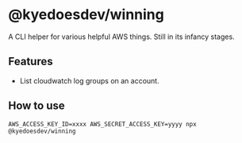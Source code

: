 # @kyedoesdev/winning
A CLI helper for various helpful AWS things. Still in its infancy stages.

## Features
- List cloudwatch log groups on an account.

## How to use
```shell
AWS_ACCESS_KEY_ID=xxxx AWS_SECRET_ACCESS_KEY=yyyy npx @kyedoesdev/winning
```


